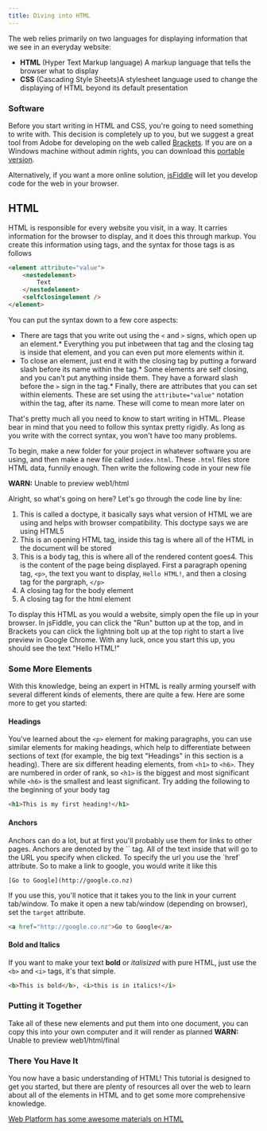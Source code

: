 ```yaml
---
title: Diving into HTML
---
```

The web relies primarily on two languages for displaying information that we see in an everyday website:

*   **HTML** (Hyper Text Markup language) A markup language that tells the browser what to display
*   **CSS** (Cascading Style Sheets)A stylesheet language used to change the displaying of HTML beyond its default presentation

### Software

Before you start writing in HTML and CSS, you're going to need something to write with. This decision is completely up to you, but we suggest a great tool from Adobe for developing on the web called [Brackets](http://download.brackets.io). If you are on a Windows machine without admin rights, you can download this [portable version](http://goo.gl/JBX2IB).

Alternatively, if you want a more online solution, [jsFiddle](http://jsfiddle.net/) will let you develop code for the web in your browser.

## HTML

HTML is responsible for every website you visit, in a way. It carries information for the browser to display, and it does this through markup. You create this information using tags, and the syntax for those tags is as follows

``` html
<element attribute="value">
    <nestedelement>
        Text
    </nestedelement>
    <selfclosingelement />
</element>
```

You can put the syntax down to a few core aspects:

*   There are tags that you write out using the `<` and `>` signs, which open up an element.*   Everything you put inbetween that tag and the closing tag is inside that element, and you can even put more elements within it.
*   To close an element, just end it with the closing tag by putting a forward slash before its name within the tag.*   Some elements are self closing, and you can't put anything inside them. They have a forward slash before the `>` sign in the tag.*   Finally, there are attributes that you can set within elements. These are set using the `attribute="value"` notation within the tag, after its name. These will come to mean more later on

That's pretty much all you need to know to start writing in HTML. Please bear in mind that you need to follow this syntax pretty rigidly. As long as you write with the correct syntax, you won't have too many problems. 

To begin, make a new folder for your project in whatever software you are using, and then make a new file called `index.html`. These `.html` files store HTML data, funnily enough. Then write the following code in your new file

**WARN:** Unable to preview web1/html

Alright, so what's going on here? Let's go through the code line by line:

1.  This is called a doctype, it basically says what version of HTML we are using and helps with browser compatibility. This doctype says we are using HTML5
2.  This is an opening HTML tag, inside this tag is where all of the HTML in the document will be stored
3.  This is a body tag, this is where all of the rendered content goes4.  This is the content of the page being displayed. First a paragraph opening tag, `<p>`, the text you want to display, `Hello HTML!`, and then a closing tag for the pargraph, `</p>`
5.  A closing tag for the body element
6.  A closing tag for the html element

To display this HTML as you would a website, simply open the file up in your browser. In jsFiddle, you can click the "Run" button up at the top, and in Brackets you can click the lightning bolt up at the top right to start a live preview in Google Chrome. With any luck, once you start this up, you should see the text "Hello HTML!"

### Some More Elements

With this knowledge, being an expert in HTML is really arming yourself with several different kinds of elements, there are quite a few. Here are some more to get you started:

#### Headings

You've learned about the `<p>` element for making paragraphs, you can use similar elements for making headings, which help to differentiate between sections of text (for example, the big text "Headings" in this section is a heading). There are six different heading elements, from `<h1>` to `<h6>`. They are numbered in order of rank, so `<h1>` is the biggest and most significant while `<h6>` is the smallest and least significant. Try adding the following to the beginning of your body tag

``` html
<h1>This is my first heading!</h1>
```

#### Anchors

<p>Anchors can do a lot, but at first you'll probably use them for links to other pages. Anchors are denoted by the `<a>` tag. All of the text inside that will go to the URL you specify when clicked. To specify the url you use the `href` attribute. So to make a link to google, you would write it like this

``` html
[Go to Google](http://google.co.nz)
```

If you use this, you'll notice that it takes you to the link in your current tab/window. To make it open a new tab/window (depending on browser), set the `target` attribute.

``` html
<a href="http://google.co.nz">Go to Google</a>
```

#### Bold and Italics

If you want to make your text **bold** or _italisized_ with pure HTML, just use the `<b>` and `<i>` tags, it's that simple.

``` html
<b>This is bold</b>, <i>this is in italics!</i>
```

### Putting it Together

Take all of these new elements and put them into one document, you can copy this into your own computer and it will render as planned
**WARN:** Unable to preview web1/html/final

### There You Have It

You now have a basic understanding of HTML! This tutorial is designed to get you started, but there are plenty of resources all over the web to learn about all of the elements in HTML and to get some more comprehensive knowledge. 

[Web Platform has some awesome materials on HTML](http://docs.webplatform.org/wiki/html)
